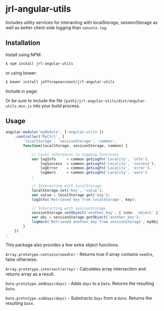 # jrl-angular-utils

Includes utility services for interacting with localStorage, sessionStorage as well as better client-side logging than `console.log`. 

## Installation

Install using NPM:

```bash
$ npm install jrl-angular-utils
```

or using bower:

```bash
$ bower install jeffsrepoaccount/jrl-angular-utils
```

Include in page:

<script type="text/javascript" src="/{public_path}/dist/angular-utils.min.js"></script>

Or be sure to include the file `{path}/jrl-angular-utils/dist/angular-utils.min.js` into your build process.

## Usage

```javascript
angular.module('myModule', ['angular-utils'])
    .controller('MyCtrl', [
        'localStorage', 'sessionStorage', 'common',
        function(localStorage, sessionStorage, common) {

            // Local references to logging functions
            var logInfo     = common.getLogFn('Locality', 'info'),
                logSuccess  = common.getLogFn('Locality', 'success'),
                logError    = common.getLogFn('Locality', 'error'),
                logWarn     = common.getLogFn('Locality', 'warn')
            ;

            // Interacting with localStorage
            localStorage.set('key', 'value');
            var value = localStorage.get('key');
            logInfo('Retrieved key from localStorage', key);

            // Interacting with sessionStorage
            sessionStorage.setObject('another_key', { some: 'object' });
            var obj = sessionStorage.getObject('another_key');
            logWarn('Retrieved another_key from sessionStorage', myObj);
        }
    ])
;
```

This package also provides a few extra object functions.

`Array.prototype.contains(needle)`  - Returns true if array contains `needle`, false otherwise.

`Array.prototype.intersect(array)`  - Calculates array intersection and returns array as a result.

`Date.prototype.addDays(days)`      - Adds `days` to a `Date`. Returns the resulting `Date`.

`Date.prototype.subDays(days)`      - Substracts `days` from a `Date`. Returns the resulting `Date`.
